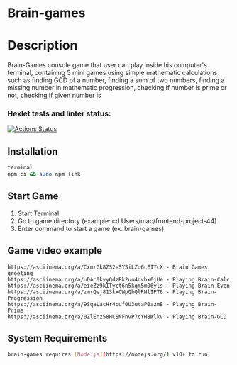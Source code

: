 # Brain-games

# Description

Brain-Games console game that user can play inside his computer's terminal, containing 5 mini games using simple mathematic calculations such as finding GCD of a number, finding a sum of two numbers, finding a missing number in mathematic progression, checking if number is prime or not, checking if given number is

### Hexlet tests and linter status:

[![Actions Status](https://github.com/eugene4ik/frontend-project-44/workflows/hexlet-check/badge.svg)](https://github.com/eugene4ik/frontend-project-44/actions)

## Installation

```sh
terminal
npm ci && sudo npm link
```

## Start Game

1. Start Terminal
2. Go to game directory (example: cd Users/mac/frontend-project-44)
3. Enter command to start a game (ex. brain-games)

## Game video example

    https://asciinema.org/a/CxmrGk8ZS2eSYSiLZo6cEIYcX - Brain Games greeting
    https://asciinema.org/a/uDAc0kvyQdzPk2uu4nvhx0jUe - Playing Brain-Calc
    https://asciinema.org/a/eieZz9kITyct6n5kqm5m06yls - Playing Brain-Even
    https://asciinema.org/a/zmrQej813kxCWpQhQlRNlIPT6 - Playing Brain-Progression
    https://asciinema.org/a/9SqaLacHr4cuf0U3utaP0azmB - Playing Brain-Prime
    https://asciinema.org/a/0ZlEnz58HCSNFnvP7cYH8WlkV - Playing Brain-GCD

## System Requirements

```sh
brain-games requires [Node.js](https://nodejs.org/) v10+ to run.
```
